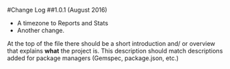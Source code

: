 
#Change Log
##1.0.1 (August 2016)
* A timezone to Reports and Stats
* Another change.

At the top of the file there should be a short introduction and/ or overview that explains **what** the project is. This description should match descriptions added for package managers (Gemspec, package.json, etc.)
